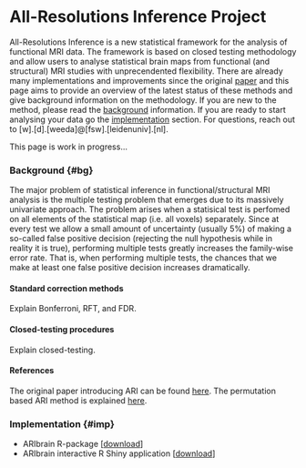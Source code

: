 # All-Resolutions Inference Project

All-Resolutions Inference is a new statistical framework for the analysis of functional MRI data. The framework is based on closed testing methodology and allow users to analyse statistical brain maps from functional (and structural) MRI studies with unprecendented flexibility. There are already many implementations and improvements since the original [paper](https://doi.org/10.1016/j.neuroimage.2018.07.060) and this page aims to provide an overview of the latest status of these methods and give background information on the methodology. If you are new to the method, please read the [background](#bg) information. If you are ready to start analysing your data go the [implementation](#imp) section. For questions, reach out to [w].[d].[weeda]\@[fsw].[leidenuniv].[nl].

This page is work in progress...

### Background {#bg}

The major problem of statistical inference in functional/structural MRI analysis is the multiple testing problem that emerges due to its massively univariate approach. The problem arises when a statisical test is perfomed on all elements of the statistical map (i.e. all voxels)
separately. Since at every test we allow a small amount of uncertainty (usually 5%) of making a so-called false positive decision (rejecting the null hypothesis while in reality it is true), performing multiple tests greatly increases the family-wise error rate. That is, when performing multiple tests, the chances that we make at least one false positive decision increases dramatically. 

#### Standard correction methods

Explain Bonferroni, RFT, and FDR.

#### Closed-testing procedures

Explain closed-testing.

#### References

The original paper introducing ARI can be found [here](https://doi.org/10.1016/j.neuroimage.2018.07.060). The permutation based ARI method is explained [here](https://onlinelibrary.wiley.com/doi/full/10.1002/sim.9725).


### Implementation {#imp}

-   ARIbrain R-package [[download](https://github.com/wdweeda/ARIbrain "ARIbrain R-package GitHub page")]
-   ARIbrain interactive R Shiny application [[download](https://github.com/wdweeda/ARIbrain-app "ARIbrain App GitHub page")]

